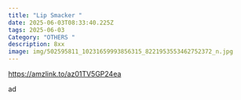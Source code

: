 ```yaml
---
title: "Lip Smacker "
date: 2025-06-03T08:33:40.225Z
tags: 2025-06-03
Category: "OTHERS "
description: 8xx
image: img/502595811_10231659993856315_8221953553462752372_n.jpg
---
```

https://amzlink.to/az01TV5GP24ea 

a﻿d